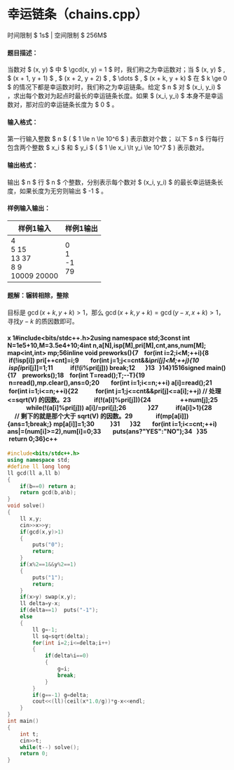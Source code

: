 
# 幸运链条（chains.cpp）
时间限制 $ 1s$   |   空间限制 $ 256M$

#### 题目描述：

当数对 $ (x, y) $ 中 $ \gcd(x, y) = 1 $ 时，我们称之为幸运数对；当 $ (x, y) $ , $ (x + 1, y + 1) $ , $ (x + 2, y + 2) $ , $ \dots $ , $ (x + k, y + k) $ 在 $ k \ge 0 $ 的情况下都是幸运数对时，我们称之为幸运链条。给定 $ n $ 对 $ (x_i, y_i) $ ，求出每个数对为起点时最长的幸运链条长度。如果 $ (x_i, y_i) $ 本身不是幸运数对，那对应的幸运链条长度为 $ 0 $ 。

#### 输入格式：

第一行输入整数 $ n $ ( $ 1 \le n \le 10^6 $ ) 表示数对个数；
以下 $ n $ 行每行包含两个整数 $ x_i $ 和 $ y_i $ ( $ 1 \le x_i \lt y_i \le 10^7 $ ) 表示数对。

#### 输出格式：

输出 $ n $ 行 $ n $ 个整数，分别表示每个数对 $ (x_i, y_i) $ 的最长幸运链条长度，如果长度为无穷则输出 $ -1 $ 。

#### 样例输入输出：

| 样例1输入                                        | 样例1输出             |
| ------------------------------------------------ | --------------------- |
| 4<br />5 15<br />13 37<br />8 9<br />10009 20000 | 0<br/>1<br/>-1<br/>79 |

<div STYLE="page-break-after: always;"/>

#### 题解：辗转相除，整除

目标是 $\gcd(x+k,y+k)>1$，那么 $\gcd(x+k,y+k)=\gcd(y-x,x+k)>1$，寻找$y-k$ 的质因数即可。

#### x 1#include<bits/stdc++.h>2using namespace std;3const int N=1e5+10,M=3.5e4+10;4int n,a[N],isp[M],pri[M],cnt,ans,num[M]; map<int,int> mp;5​6inline void preworks(){7    for(int i=2;i<M;++i){8        if(!isp[i]) pri[++cnt]=i;9        for(int j=1;j<=cnt&&i*pri[j]<M;++j){10            isp[i*pri[j]]=1;11            if(!(i%pri[j])) break;12        }13    }14}15​16signed main(){17    preworks();18    for(int T=read();T;--T){19        n=read(),mp.clear(),ans=0;20        for(int i=1;i<=n;++i) a[i]=read();21        for(int i=1;i<=n;++i){22            for(int j=1;j<=cnt&&pri[j]<=a[i];++j) // 处理 <=sqrt(V) 的因数。23                if(!(a[i]%pri[j])){24                    ++num[j];25                    while(!(a[i]%pri[j])) a[i]/=pri[j];26                }27            if(a[i]>1){28                // 剩下的就是那个大于 sqrt(V) 的因数。29                if(mp[a[i]]){ans=1;break;} mp[a[i]]=1;30            }31        }32        for(int i=1;i<=cnt;++i) ans|=(num[i]>=2),num[i]=0;33        puts(ans?"YES":"NO");34    }35    return 0;36}c++

```c++
#include<bits/stdc++.h>
using namespace std;
#define ll long long
ll gcd(ll a,ll b)
{
    if(b==0) return a;
    return gcd(b,a%b);
}
void solve()
{
    ll x,y;
    cin>>x>>y;
    if(gcd(x,y)>1) 
    {
        puts("0");
        return;
    } 
    if(x%2==1&&y%2==1)
    {
        puts("1");
        return;
    } 
    if(x>y) swap(x,y);
    ll delta=y-x;
    if(delta==1)  puts("-1");
    else 
    {
        ll g=-1;
        ll sq=sqrt(delta);
        for(int i=2;i<=delta;i++)
        {
            if(delta%i==0)
            {
                g=i;
                break;
            } 
        }
        if(g==-1) g=delta;
        cout<<(ll)(ceil(x*1.0/g))*g-x<<endl;
    }
}
int main()
{
    int t;
    cin>>t;
    while(t--) solve();
    return 0;
}
```
